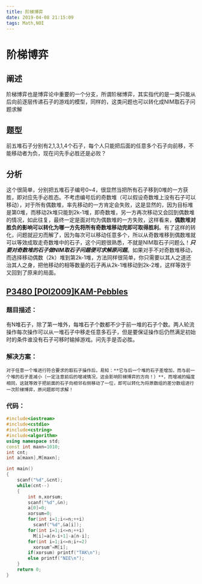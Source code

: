 ```yaml
---
title: 阶梯博弈
date: 2019-04-08 21:15:09
tags: Math,NOI
---
```


# 阶梯博弈

## 阐述

阶梯博弈也是博弈论中重要的一个分支，所谓阶梯博弈，其实指代的是一类只能从后向前逐层传递石子的游戏的模型，同样的，这类问题也可以转化成NIM取石子问题求解

## 题型

前五堆石子分别有2,1,3,1,4个石子，每个人只能把后面的任意多个石子向前移，不能移动者为负，现在问先手必胜还是必败？

<!--more-->

## 分析
   
这个很简单，分别把五堆石子编号0~4，很显然当把所有石子移到0堆的一方获胜，即对应先手必胜态。不考虑编号后的奇数堆（可以假设奇数堆上没有石子可以移动），对于所有偶数堆，率先移动的一方肯定会失败，这是显然的，因为目标堆是第0堆，而移动2k堆只能到2k-1堆，即奇数堆，另一方再次移动又会回到偶数堆的情况，如此往复，最终一定是面对均为偶数堆的一方失败，这样看来，**偶数堆对胜负的影响可以转化为哪一方先将所有奇数堆移动完即可取得胜利**。有了这样的转化，问题就迎刃而解了，因为每次可以移动任意多个，所以从奇数堆移到偶数堆就可以等效成取走奇数堆中的石子，这个问题很熟悉，不就是NIM取石子问题么！***只要对奇数堆的石子做NIM取石子问题便可求解原问题***。如果对手不对奇数堆移动，而选择移动偶数（2k）堆到第2k-1堆，方法同样很简单，你只需要以其人之道还治其人之身，把他移动的相等数量的石子再从2k-1堆移动到2k-2堆，这样等效于又回到了原来的局面。

## [P3480 [POI2009]KAM-Pebbles][1]

### 题目描述：
  有N堆石子，除了第一堆外，每堆石子个数都不少于前一堆的石子个数。两人轮流操作每次操作可以从一堆石子中移走任意多石子，但是要保证操作后仍然满足初始时的条件谁没有石子可移时输掉游戏。问先手是否必胜。

### 解决方案：
	对于任意一个堆进行符合要求的取石子操作后，易知：**它与后一个堆的石子差增加，而与前一个堆的石子差减小（一定注意前后的增减情况，这会影响阶梯博弈的方向！）**，而增减的幅度相同，这就等效于把前面的石子向相邻右侧移动了一位，即可以转化为将原数组的差分数组进行一次阶梯博弈，原问题即可求解！
	
### 代码：

```cpp
#include<iostream>
#include<cstdio>
#include<cstring>
#include<algorithm>
using namespace std;
const int maxn=1010;
int cnt;
int a[maxn],M[maxn];

int main()
{
	scanf("%d",&cnt);
	while(cnt--)
	{
		int n,xorsum;
		scanf("%d",&n);
		a[0]=0;
		xorsum=0;
		for(int i=1;i<=n;++i)
		  scanf("%d",&a[i]);
		for(int i=1;i<=n;++i)
		  M[i]=a[n-i+1]-a[n-i];
		for(int i=1;i<=n;i+=2)
		  xorsum^=M[i];
		if(xorsum) printf("TAK\n");
		else printf("NIE\n");
	}
	return 0;
}
```

[1]:https://www.luogu.org/problem/show?pid=3480